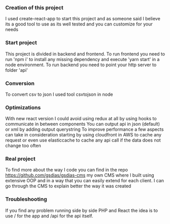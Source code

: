 ### Creation of this project

I used create-react-app to start this project and as someone said I believe its a good tool to use as its well tested and you can customize for your needs

### Start project

This project is divided in backend and frontend. To run frontend you need to run 'npm i' to install any missing dependency and execute 'yarn start' in a node environment. To run backend you need to point your http server to folder 'api'

### Conversion

To convert csv to json I used tool csvtojson in node

### Optimizations

With new react version I could avoid using redux at all by using hooks to communicate in between components
You can output api in json (default) or xml by adding output querystring
To improve performance a few aspects can take in consideration starting by using cloudfront in AWS to cache any request or even use elasticcache to cache any api call if the data does not change too often

### Real project

To find more about the way I code you can find in the repo https://github.com/gsdias/gsdias-cms my own CMS where I built using extensive OOP and in a way that you can easily extend for each client. I can go through the CMS to explain better the way it was created

### Troubleshooting

If you find any problem running side by side PHP and React the idea is to use / for the app and /api for the api itself.